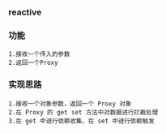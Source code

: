 ### reactive 

### 功能
	1.接收一个传入的参数
	2.返回一个Proxy

### 实现思路
	1.接收一个对象参数，返回一个 Proxy 对象
	2.在 Proxy 的 get set 方法中对数据进行拦截处理
	3.在 get 中进行依赖收集、在 set 中进行依赖触发
	